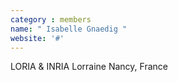 ```yaml
---
category : members
name: " Isabelle Gnaedig " 
website: '#'
---
```

LORIA & INRIA Lorraine
Nancy, France

